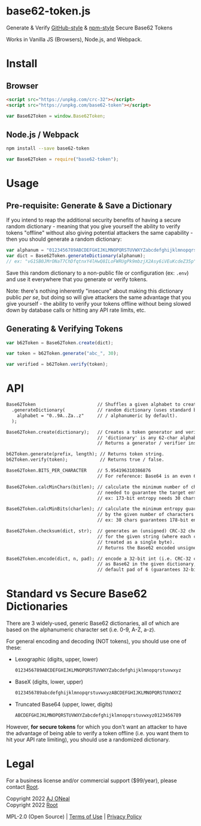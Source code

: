 # base62-token.js

Generate &amp; Verify [GitHub-style][gh-tokens] &amp; [npm-style][npm-tokens]
Secure Base62 Tokens

[gh-tokens]:
  https://github.blog/2021-04-05-behind-githubs-new-authentication-token-formats/
[npm-tokens]:
  https://github.blog/2021-09-23-announcing-npms-new-access-token-format/

Works in Vanilla JS (Browsers), Node.js, and Webpack.

# Install

## Browser

```html
<script src="https://unpkg.com/crc-32"></script>
<script src="https://unpkg.com/base62-token"></script>
```

```js
var Base62Token = window.Base62Token;
```

## Node.js / Webpack

```bash
npm install --save base62-token
```

```js
var Base62Token = require("base62-token");
```

# Usage

## Pre-requisite: Generate & Save a Dictionary

If you intend to reap the additional security benefits of having a secure random
dictionary - meaning that you give yourself the ability to verify tokens
"offline" without also giving potential attackers the same capability - then you
should generate a random dictionary:

```js
var alphanum = "0123456789ABCDEFGHIJKLMNOPQRSTUVWXYZabcdefghijklmnopqrstuvwxyz";
var dict = Base62Token.generateDictionary(alphanum);
// ex: "vG1SB0JMrONaT7ChDfqtnxY4lHwQ8ILoFWRUgPk9mbzjX2Asy6iVEuKcdeZ35p"
```

Save this random dictionary to a non-public file or configuration (ex: `.env`)
and use it everywhere that you generate or verify tokens.

Note: there's nothing inherently "insecure" about making this dictionary public
_per se_, but doing so will give attackers the same advantage that you give
yourself - the ability to verify your tokens offline without being slowed down
by database calls or hitting any API rate limits, etc.

## Generating & Verifying Tokens

```js
var b62Token = Base62Token.create(dict);

var token = b62Token.generate("abc_", 30);

var verified = b62Token.verify(token);
```

# API

```txt
Base62Token                       // Shuffles a given alphabet to create a
  .generateDictionary(            // random dictionary (uses standard base62
    alphabet = "0..9A..Za..z"     // / alphanumeric by default).
  );

Base62Token.create(dictionary);   // Creates a token generator and verifier
                                  // 'dictionary' is any 62-char alphabet.
                                  // Returns a generator / verifier instance.

b62Token.generate(prefix, length); // Returns token string.
b62Token.verify(token);            // Returns true / false.
```

```txt
Base62Token.BITS_PER_CHARACTER    // 5.954196310386876
                                  // For reference: Base64 is an even 6

Base62Token.calcMinChars(bitlen); // calculate the minimum number of chars
                                  // needed to guarantee the target entropy.
                                  // ex: 173-bit entropy needs 30 chars

Base62Token.calcMinBits(charlen); // calculate the minimum entropy guaranteed
                                  // by the given number of characters
                                  // ex: 30 chars guarantees 178-bit entropy.

Base62Token.checksum(dict, str);  // generates an (unsigned) CRC-32 checksum
                                  // for the given string (where each char is
                                  // treated as a single byte).
                                  // Returns the Base62 encoded unsigned int.

Base62Token.encode(dict, n, pad); // encode a 32-bit int (i.e. CRC-32 checksum)
                                  // as Base62 in the given dictionary, with a
                                  // default pad of 6 (guarantees 32-bits).
```

# Standard vs Secure Base62 Dictionaries

There are 3 widely-used, generic Base62 dictionaries, all of which are based on
the alphanumeric character set (i.e. 0-9, A-Z, a-z).

For general encoding and decoding (NOT tokens), you should use one of these:

- Lexographic (digits, upper, lower)
  ```txt
  0123456789ABCDEFGHIJKLMNOPQRSTUVWXYZabcdefghijklmnopqrstuvwxyz
  ```
- BaseX (digits, lower, upper)
  ```txt
  0123456789abcdefghijklmnopqrstuvwxyzABCDEFGHIJKLMNOPQRSTUVWXYZ
  ```
- Truncated Base64 (upper, lower, digits)
  ```txt
  ABCDEFGHIJKLMNOPQRSTUVWXYZabcdefghijklmnopqrstuvwxyz0123456789
  ```

However, **for secure tokens** for which you don't want an attacker to have the
advantage of being able to verify a token offline (i.e. you want them to hit
your API rate limiting), you should use a randomized dictionary.

# Legal

For a business license and/or commercial support ($99/year), please contact
[Root](https://therootcompany.com/contact/).

Copyright 2022 [AJ ONeal](https://coolaj86.com) \
Copyright 2022 [Root](https://therootcompany.com)

MPL-2.0 (Open Source) | [Terms of Use](https://therootcompany.com/legal/#terms)
| [Privacy Policy](https://therootcompany.com/legal/#privacy)

